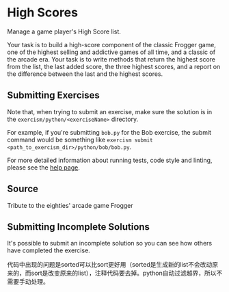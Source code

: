 ﻿# High Scores

Manage a game player's High Score list.

Your task is to build a high-score component of the classic Frogger game, one of the highest selling and addictive games of all time, and a classic of the arcade era. Your task is to write methods that return the highest score from the list, the last added score, the three highest scores, and a report on the difference between the last and the highest scores.

## Submitting Exercises

Note that, when trying to submit an exercise, make sure the solution is in the `exercism/python/<exerciseName>` directory.

For example, if you're submitting `bob.py` for the Bob exercise, the submit command would be something like `exercism submit <path_to_exercism_dir>/python/bob/bob.py`.


For more detailed information about running tests, code style and linting,
please see the [help page](http://exercism.io/languages/python).

## Source

Tribute to the eighties' arcade game Frogger

## Submitting Incomplete Solutions
It's possible to submit an incomplete solution so you can see how others have completed the exercise.

代码中出现的问题是sorted可以比sort更好用（sorted是生成新的list不会改动原来的，而sort是改变原来的list），注释代码要去掉。python自动过滤越界，所以不需要手动处理。
